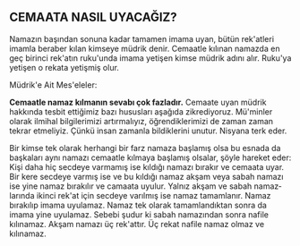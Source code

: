 ## CEMAATA NASIL UYACAĞIZ?

Namazın başından sonuna kadar tamamen imama uyan, bütün rek'atleri imamla beraber kılan kimseye müdrik denir. Cemaatle kılınan namazda en geç birinci rek'atın ruku'unda imama yetişen kimse müdrik adını alır. Ruku'ya yetişen o rekata yetişmiş olur.

Müdrik'e Ait Mes'eleler:

**Cemaatle namaz kılmanın sevabı çok fazladır.** Ce­maate uyan müdrik hakkında tesbit ettiğimiz bazı hu­susları aşağıda zikrediyoruz. Mü'minler olarak ilmihal bilgilerimizi artırmalıyız, öğrendiklerimizi de zaman zaman tekrar etmeliyiz. Çünkü insan zamanla bildikle­rini unutur. Nisyana terk eder.

Bir kimse tek olarak herhangi bir farz namaza başla­mış olsa bu esnada da başkaları aynı namazı cemaatle kılmaya başlamış olsalar, şöyle hareket eder: Kişi daha hiç secdeye varmamış ise kıldığı namazı bırakır ve ce­maata uyar. Bir kere secdeye varmış ise ve bu kıldığı namaz akşam veya sabah namazı ise yine namaz bıra­kılır ve camaata uyulur. Yalnız akşam ve sabah namaz­larında ikinci rek'at için secdeye varılmış ise namaz ta­mamlanır. Namaz bırakılıp imama uyulamaz. Namaz tek olarak tamamlandıktan sonra da imama yine uyula­maz. Sebebi şudur ki sabah namazından sonra nafile kılınamaz. Akşam namazı üç rek'attır. Üç rekat nafile namaz olmaz ve kılınamaz.
